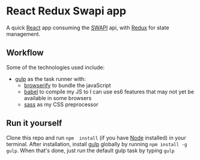 React Redux Swapi app
=====================

A quick [React](https://reactjs.org/) app consuming the [SWAPI](https://swapi.co/) api, with [Redux](redux.js.org) for state management.

Workflow
--------

Some of the technologies used include:

- [gulp](https://gulpjs.com/) as the task runner with:
  - [browserify](http://browserify.org/)  to bundle the javaScript
  - [babel](https://babeljs.io/) to compile my JS to I can use es6 features that may not yet be available in some browsers
  - [sass](http://sass-lang.com/) as my CSS preprocessor


Run it yourself
---------------

Clone this repo and run `npm  install` (if you have [Node](https://nodejs.org/en/) installed) in your terminal. After installation, install [gulp](https://gulpjs.com/) globally by running `npm install -g gulp`. 
When that's done, just run the default gulp task by typing `gulp` 
